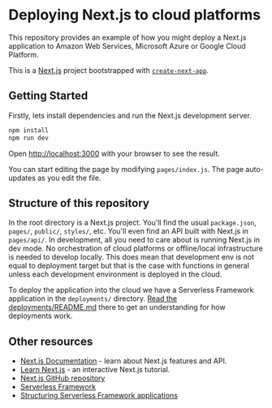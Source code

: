 # Deploying Next.js to cloud platforms

This repository provides an example of how you might deploy a Next.js application to Amazon Web Services, Microsoft Azure or Google Cloud Platform.

This is a [Next.js](https://nextjs.org/) project bootstrapped with [`create-next-app`](https://github.com/vercel/next.js/tree/canary/packages/create-next-app).

## Getting Started

Firstly, lets install dependencies and run the Next.js development server.

```bash
npm install
npm run dev
```

Open [http://localhost:3000](http://localhost:3000) with your browser to see the result.

You can start editing the page by modifying `pages/index.js`. The page auto-updates as you edit the file.

## Structure of this repository

In the root directory is a Next.js project. You'll find the usual `package.json`, `pages/`, `public/`, `styles/`, etc. You'll even find an API built with Next.js in `pages/api/`. In development, all you need to care about is running Next.js in dev mode. No orchestration of cloud platforms or offline/local infrastructure is needed to develop locally. This does mean that development env is not equal to deployment target but that is the case with functions in general unless each development environment is deployed in the cloud.

To deploy the application into the cloud we have a Serverless Framework application in the `deployments/` directory. [Read the deployments/README.md](deployments/README.md) there to get an understanding for how deployments work.

## Other resources

- [Next.js Documentation](https://nextjs.org/docs) - learn about Next.js features and API.
- [Learn Next.js](https://nextjs.org/learn) - an interactive Next.js tutorial.
- [Next.js GitHub repository](https://github.com/vercel/next.js/)
- [Serverless Framework](https://www.serverless.com/)
- [Structuring Serverless Framework applications](https://www.serverless.com/blog/structuring-a-real-world-serverless-app)
